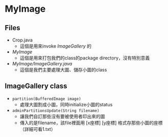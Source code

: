 # MyImage 

## Files
* Crop.java
  * 這個是用來invoke *ImageGallery* 的
* *MyImage*
  * 這個是用來打包我們的class的package directory，沒有特別意義
* *MyImage/ImageGallery.java*
  * 這個是我們主要處理大圖、儲存小圖的class
  
## ImageGallery class
* `partition(BufferedImage image)`
  * 處理大圖割成小圖，同時initialize小圖的status
* `adminPartitionsUpdate(String filename)`
  * 讓我們自訂那些沒有要被使用者印出來的圖
  * 傳入的是filename，該file裡面用 \[x座標\] \[y座標\] 格式存那些小圖的座標（詳細可看1.txt）
  